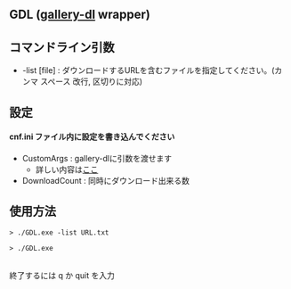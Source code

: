 ## GDL ([gallery-dl](https://github.com/mikf/gallery-dl) wrapper)

## コマンドライン引数
- -list [file] : ダウンロードするURLを含むファイルを指定してください。(カンマ スペース 改行, 区切りに対応)

## 設定

#### cnf.ini ファイル内に設定を書き込んでください

- CustomArgs : gallery-dlに引数を渡せます
  - 詳しい内容は[ここ](https://github.com/mikf/gallery-dl?tab=readme-ov-file#usage)
- DownloadCount : 同時にダウンロード出来る数

## 使用方法
```shell
> ./GDL.exe -list URL.txt
```
```shell
> ./GDL.exe
```

<br>
終了するには q か quit を入力
